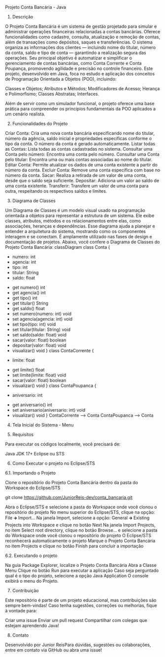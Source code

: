 Projeto Conta Bancária - Java

1. Descrição

O Projeto Conta Bancária é um sistema de gestão projetado para simular e administrar operações financeiras relacionadas a contas bancárias. Oferece funcionalidades como cadastro, consulta, atualização e remoção de contas, além de transações como depósitos, saques e transferências.
O sistema organiza as informações dos clientes — incluindo nome do titular, número da conta, saldo e tipo de conta — garantindo a realização segura das operações. Seu principal objetivo é automatizar e simplificar o gerenciamento de contas bancárias, como Conta Corrente e Conta Poupança, promovendo agilidade e precisão no controle financeiro.
Este projeto, desenvolvido em Java, foca no estudo e aplicação dos conceitos de Programação Orientada a Objetos (POO), incluindo:

Classes e Objetos;
Atributos e Métodos;
Modificadores de Acesso;
Herança e Polimorfismo;
Classes Abstratas;
Interfaces.

Além de servir como um simulador funcional, o projeto oferece uma base prática para compreender os princípios fundamentais da POO aplicados a um cenário realista.

2. Funcionalidades do Projeto

Criar Conta: Cria uma nova conta bancária especificando nome do titular, número da agência, saldo inicial e propriedades específicas conforme o tipo da conta. O número da conta é gerado automaticamente.
Listar todas as Contas: Lista todas as contas cadastradas no sistema.
Consultar uma Conta pelo número: Encontra uma conta pelo número.
Consultar uma Conta pelo titular: Encontra uma ou mais contas associadas ao nome do titular.
Editar Conta: Permite atualizar os dados de uma conta existente a partir do número da conta.
Excluir Conta: Remove uma conta específica com base no número da conta.
Sacar: Realiza a retirada de um valor de uma conta, desde que o saldo seja suficiente.
Depositar: Adiciona um valor ao saldo de uma conta existente.
Transferir: Transfere um valor de uma conta para outra, respeitando os respectivos saldos e limites.

3. Diagrama de Classes

Um Diagrama de Classes é um modelo visual usado na programação orientada a objetos para representar a estrutura de um sistema. Ele exibe classes, atributos, métodos e os relacionamentos entre elas, como associações, heranças e dependências.
Esse diagrama ajuda a planejar e entender a arquitetura do sistema, mostrando como os componentes interagem e se conectam. É amplamente utilizado nas fases de design e documentação de projetos.
Abaixo, você confere o Diagrama de Classes do Projeto Conta Bancária:
classDiagram
class Conta {

- numero: int
- agencia: int
- tipo: int
- titular: String
- saldo: float

* get numero() int
* get agencia() int
* get tipo() int
* get titular() String
* get saldo() float
* set numero(numero: int) void
* set agencia(agencia: int) void
* set tipo(tipo: int) void
* set titular(titular: String) void
* set saldo(saldo: float) void
* sacar(valor: float) boolean
* depositar(valor: float) void
* visualizar() void
  }
  class ContaCorrente {

- limite: float

* get limite() float
* set limite(limite: float) void
* sacar(valor: float) boolean
* visualizar() void
  }
  class ContaPoupanca {

- aniversario: int

* get aniversario() int
* set aniversario(aniversario: int) void
* visualizar() void
  }
  ContaCorrente --> Conta
  ContaPoupanca --> Conta

4. Tela Inicial do Sistema - Menu

5. Requisitos

Para executar os códigos localmente, você precisará de:

Java JDK 17+
Eclipse ou STS

6. Como Executar o projeto no Eclipse/STS

6.1. Importando o Projeto

Clone o repositório do Projeto Conta Bancária dentro da pasta do Workspace do Eclipse/STS

git clone https://github.com/JuniorReis-dev/conta_bancaria.git

Abra o Eclipse/STS e selecione a pasta do Workspace onde você clonou o repositório do projeto
No menu superior do Eclipse/STS, clique na opção: File 🡲 Import...
Na janela Import, selecione a opção: General 🡲 Existing Projects into Workspace e clique no botão Next
Na janela Import Projects, no item Select root directory, clique no botão Browse... e selecione a pasta do Workspace onde você clonou o repositório do projeto
O Eclipse/STS reconhecerá automaticamente o projeto
Marque o Projeto Conta Bancária no item Projects e clique no botão Finish para concluir a importação

6.2. Executando o projeto

Na guia Package Explorer, localize o Projeto Conta Bancária
Abra a Classe Menu
Clique no botão Run para executar a aplicação
Caso seja perguntado qual é o tipo do projeto, selecione a opção Java Application
O console exibirá o menu do Projeto.

7. Contribuição

Este repositório é parte de um projeto educacional, mas contribuições são sempre bem-vindas! Caso tenha sugestões, correções ou melhorias, fique à vontade para:

Criar uma issue
Enviar um pull request
Compartilhar com colegas que estejam aprendendo Java!

8. Contato

Desenvolvido por Junior ReisPara dúvidas, sugestões ou colaborações, entre em contato via GitHub ou abra uma issue!
